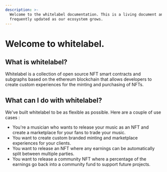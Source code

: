 ```yaml
---
description: >-
  Welcome to the whitelabel documentation. This is a living document and will be
  frequently updated as our ecosystem grows.
---
```


# Welcome to whitelabel.

## What is whitelabel?

Whitelabel is a collection of open source NFT smart contracts and subgraphs based on the ethereum blockchain that allows developers to create custom experiences for the minting and purchasing of NFTs.&#x20;

## What can I do with whitelabel?

We've built whitelabel to be as flexible as possible. Here are a couple of use cases :

* You're a musician who wants to release your music as an NFT and create a marketplace for your fans to trade your music.&#x20;
* You want to create custom branded minting and marketplace experiences for your clients.
* You want to release an NFT where any earnings can be automatically split between multiple parties.
* You want to release a community NFT where a percentage of the earnings go back into a community fund to support future projects.

&#x20;
